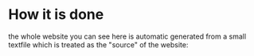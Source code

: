 How it is done
==============

the whole website you can see here is automatic generated from a small 
textfile which is treated as the "source" of the website:

~~~~~
